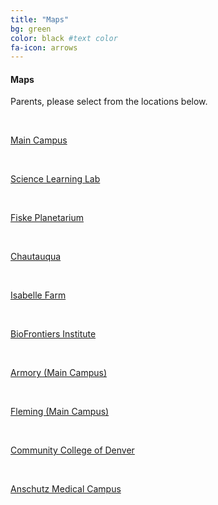 ```yaml
---
title: "Maps"
bg: green 
color: black #text color
fa-icon: arrows
---
```


#### Maps
Parents, please select from the locations below.


&nbsp;


[Main Campus](https://www.google.com/maps/dir//University+of+Colorado+Boulder,+Boulder,+CO/@40.0076914,-105.3359824,12z/data=!3m1!4b1!4m9!4m8!1m0!1m5!1m1!1s0x876bec346a9c1ec1:0x328d5a4a8f431d9!2m2!1d-105.2659417!2d40.007581!3e2)

&nbsp;

[Science Learning Lab](https://www.google.com/maps/dir//Science+Learning+Laboratory,+Boulder,+CO/@40.0129232,-105.319827,12z/data=!3m1!4b1!4m9!4m8!1m0!1m5!1m1!1s0x876bedc48eb999e9:0x43e6fdd31592e6e1!2m2!1d-105.2497863!2d40.0128128!3e2)

&nbsp;

[Fiske Planetarium](http://sciencediscovery.colorado.edu/wp-content/uploads/2011/12/Fiske-Parking-2015.jpg)

&nbsp;

[Chautauqua](http://sciencediscovery.colorado.edu/wp-content/uploads/2013/05/Chautaqua-drop-off.pdf)

&nbsp;

[Isabelle Farm](http://sciencediscovery.colorado.edu/wp-content/uploads/2013/05/Isabelle-Farm-drop-off.pdf)

&nbsp;

[BioFrontiers Institute](https://www.google.com/maps/dir//Jennie+Smoly+Caruthers+Biotechnology+Bldg,+Boulder,+CO+80303/@40.0082875,-105.3191075,12z/data=!3m1!4b1!4m8!4m7!1m0!1m5!1m1!1s0x876bedc6cf259ffd:0x17d2ed29be964d55!2m2!1d-105.2490672!2d40.0083086)

&nbsp;

[Armory (Main Campus)](https://www.google.com/maps/dir//Armory+Bldg,+1511+University+Ave,+Boulder,+CO+80309/@40.0109663,-105.3439296,12z/data=!3m1!4b1!4m8!4m7!1m0!1m5!1m1!1s0x876bec31c368a30d:0x202ade35cb4005de!2m2!1d-105.2738893!2d40.0109874)

&nbsp;

[Fleming (Main Campus)](https://www.google.com/maps/dir//Idea+Forge,+Boulder,+CO+80305/@40.002007,-105.2655817,17z/data=!4m13!1m4!3m3!1s0x876bedb575700325:0xa2ea7393cf7c4c6d!2sIdea+Forge,+Boulder,+CO+80305!3b1!4m7!1m0!1m5!1m1!1s0x876bedb575700325:0xa2ea7393cf7c4c6d!2m2!1d-105.263393!2d40.002007)

&nbsp;

[Community College of Denver](https://www.google.com/maps/dir//Community+College+of+Denver,+800+Curtis+Street,+Denver,+CO+80204/@39.7421449,-105.0061823,15z/data=!4m13!1m4!3m3!1s0x876c78cc20fc7753:0xef94a6e392ea3676!2sCommunity+College+of+Denver!3b1!4m7!1m0!1m5!1m1!1s0x876c78cc20fc7753:0xef94a6e392ea3676!2m2!1d-105.0051069!2d39.741341)

&nbsp;

[Anschutz Medical Campus](https://www.google.com/maps/dir//CU+Anschutz+Medical+Campus,+13001+E+17th+Pl,+Aurora,+CO+80045/@39.7446045,-104.8437677,16z/data=!4m13!1m4!3m3!1s0x876c634d04985013:0xb540696e93466730!2sCU+Anschutz+Medical+Campus!3b1!4m7!1m0!1m5!1m1!1s0x876c634d04985013:0xb540696e93466730!2m2!1d-104.8377105!2d39.7451972)

